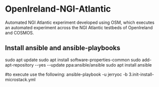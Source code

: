 # OpenIreland-NGI-Atlantic
Automated NGI Atlantic experiment developed using OSM, which executes an automated experiment across the NGI Atlantic testbeds of OpenIreland and COSMOS.

## Install ansible and ansible-playbooks
sudo apt update
sudo apt install software-properties-common
sudo add-apt-repository --yes --update ppa:ansible/ansible
sudo apt install ansible


#to execute use the following:
ansible-playbook -u jerryoc -b 3.init-install-microstack.yml
